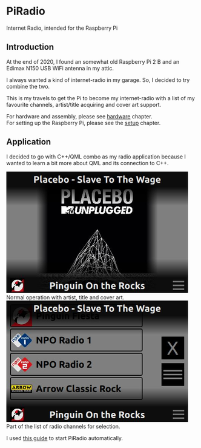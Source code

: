 # PiRadio
Internet Radio, intended for the Raspberry Pi

Introduction
------------

At the end of 2020, I found an somewhat old Raspberry Pi 2 B and an Edimax N150 USB WiFi antenna in my attic.

I always wanted a kind of internet-radio in my garage. So, I decided to try combine the two.

This is my travels to get the Pi to become my internet-radio with a list of my favourite channels, artist/title acquiring and cover art support.

For hardware and assembly, please see [hardware](docs/hardware.md) chapter.  
For setting up the Raspberry Pi, please see the [setup](docs/setup.md) chapter.


Application
-----------

I decided to go with C++/QML combo as my radio application because I wanted to learn a bit more about QML and its connection to C++.

<img src="docs/img/cover.jpg" alt="drawing" width="480"/>  
Normal operation with artist, title and cover art.  
<br>

<img src="docs/img/menu.jpg" alt="drawing" width="480"/>  
Part of the list of radio channels for selection.  
<br>

I used [this guide](https://www.raspberrypi-spy.co.uk/2014/05/how-to-autostart-apps-in-rasbian-lxde-desktop/) to start PiRadio automatically.  
<br>

